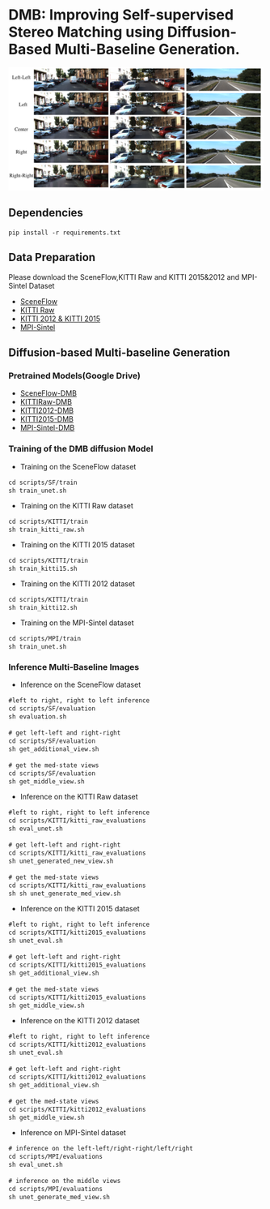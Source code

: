# DMB: Improving Self-supervised Stereo Matching using Diffusion-Based Multi-Baseline Generation.

![extented_view_on_kitti](./figures/teaser02.png)

## Dependencies 
```
pip install -r requirements.txt
```  


## Data Preparation  
Please download the SceneFlow,KITTI Raw and KITTI 2015&2012 and MPI-Sintel Dataset 

- [SceneFlow](https://lmb.informatik.uni-freiburg.de/resources/datasets/SceneFlowDatasets.en.html) 
- [KITTI Raw](https://www.cvlibs.net/datasets/kitti/raw_data.php) 
- [KITTI 2012 & KITTI 2015](https://www.cvlibs.net/datasets/kitti/eval_scene_flow.php?benchmark=stereo) 
- [MPI-Sintel](http://sintel.is.tue.mpg.de/) 

## Diffusion-based Multi-baseline Generation
### Pretrained Models(Google Drive)
- [SceneFlow-DMB](https://drive.google.com/drive/folders/1Yc2RNc8TdwPe84T5cEiYbG8QKAt1p7j-?usp=sharing)
- [KITTIRaw-DMB](https://drive.google.com/drive/folders/1p1vhvANOeYjGkSfc53O-EEbgKCfc3cN7?usp=sharing)
- [KITTI2012-DMB](https://drive.google.com/drive/folders/1wFA1QNnQie_hjf-HUnjqJhF0JrCLqBn9?usp=sharing)
- [KITTI2015-DMB](https://drive.google.com/drive/folders/1yw_Bcy-cLSenJtNh68Jh5HlW0kaz1ola?usp=sharing)
- [MPI-Sintel-DMB](https://drive.google.com/drive/folders/1ewx0RNsJSjf4NXt8d9Zh9Lnv660zZPOz?usp=sharing)

### Training of the DMB diffusion Model
- Training on the SceneFlow dataset 
```
cd scripts/SF/train 
sh train_unet.sh
``` 

- Training on the KITTI Raw dataset 
```
cd scripts/KITTI/train
sh train_kitti_raw.sh
``` 
- Training on the KITTI 2015 dataset 
```
cd scripts/KITTI/train
sh train_kitti15.sh
``` 
- Training on the KITTI 2012 dataset 
```
cd scripts/KITTI/train
sh train_kitti12.sh
``` 

- Training on the MPI-Sintel dataset 
```
cd scripts/MPI/train 
sh train_unet.sh
``` 

### Inference Multi-Baseline Images
- Inference on the SceneFlow dataset
```
#left to right, right to left inference
cd scripts/SF/evaluation
sh evaluation.sh

# get left-left and right-right
cd scripts/SF/evaluation
sh get_additional_view.sh

# get the med-state views
cd scripts/SF/evaluation
sh get_middle_view.sh

```

- Inference on the KITTI Raw dataset 

```
#left to right, right to left inference
cd scripts/KITTI/kitti_raw_evaluations
sh eval_unet.sh

# get left-left and right-right
cd scripts/KITTI/kitti_raw_evaluations
sh unet_generated_new_view.sh

# get the med-state views
cd scripts/KITTI/kitti_raw_evaluations
sh sh unet_generate_med_view.sh

```

- Inference on the KITTI 2015 dataset 
```
#left to right, right to left inference
cd scripts/KITTI/kitti2015_evaluations
sh unet_eval.sh

# get left-left and right-right
cd scripts/KITTI/kitti2015_evaluations
sh get_additional_view.sh

# get the med-state views
cd scripts/KITTI/kitti2015_evaluations
sh get_middle_view.sh

```

- Inference on the KITTI 2012 dataset
```
#left to right, right to left inference
cd scripts/KITTI/kitti2012_evaluations
sh unet_eval.sh

# get left-left and right-right
cd scripts/KITTI/kitti2012_evaluations
sh get_additional_view.sh

# get the med-state views
cd scripts/KITTI/kitti2012_evaluations
sh get_middle_view.sh

```
- Inference on MPI-Sintel dataset 
```
# inference on the left-left/right-right/left/right
cd scripts/MPI/evaluations
sh eval_unet.sh

# inference on the middle views
cd scripts/MPI/evaluations
sh unet_generate_med_view.sh
```


